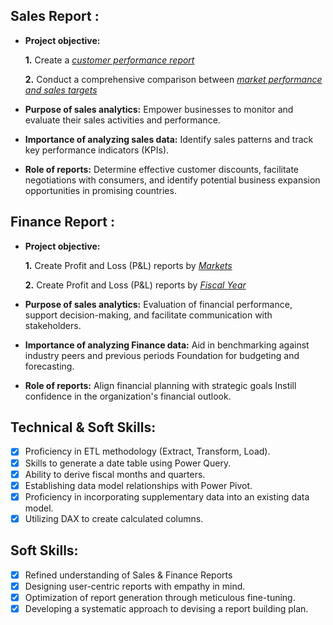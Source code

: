 ## Sales Report :


- **Project objective:** 

    **1.** Create a _[customer performance report](https://github.com/ashwiniapatil122/Excel-Sales-Analytics/blob/main/Customer%20Performance%20Report.pdf)_ 

    **2.** Conduct a comprehensive comparison between _[market performance and sales targets](https://github.com/ashwiniapatil122/Excel-Sales-Analytics/blob/main/Market%20Performance%20Vs%20Target%20Report.pdf)_

- **Purpose of sales analytics:** Empower businesses to monitor and evaluate their sales activities and performance.

- **Importance of analyzing sales data:** Identify sales patterns and track key performance indicators (KPIs).

- **Role of reports:** Determine effective customer discounts, facilitate negotiations with consumers, and identify potential business expansion opportunities in promising countries.


## Finance Report :

- **Project objective:** 

   **1.** Create Profit and Loss (P&L) reports by _[Markets](https://github.com/ashwiniapatil122/Excel-Sales-Analytics/blob/main/P%26L%20Statement%20By%20Market.pdf)_
    
   **2.** Create Profit and Loss (P&L) reports by _[Fiscal Year](https://github.com/ashwiniapatil122/Excel-Sales-Analytics/blob/main/GM%20By%20Quarters%20(sub%20zone).pdf)_

- **Purpose of sales analytics:** Evaluation of financial performance, support decision-making, and facilitate communication with stakeholders.

- **Importance of analyzing Finance data:** Aid in benchmarking against industry peers and previous periods Foundation for budgeting and forecasting.

- **Role of reports:** Align financial planning with strategic goals Instill confidence in the organization's financial outlook.


## Technical & Soft Skills:
- [x]	Proficiency in ETL methodology (Extract, Transform, Load).
- [x]	Skills to generate a date table using Power Query.
- [x]	Ability to derive fiscal months and quarters.
- [x]	Establishing data model relationships with Power Pivot.
- [x]	Proficiency in incorporating supplementary data into an existing data model.
- [x]	Utilizing DAX to create calculated columns.

## Soft Skills:
- [x]	Refined understanding of Sales & Finance Reports
- [x]	Designing user-centric reports with empathy in mind.
- [x]	Optimization of report generation through meticulous fine-tuning.
- [x]	Developing a systematic approach to devising a report building plan.

